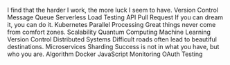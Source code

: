 I find that the harder I work, the more luck I seem to have. Version Control Message Queue Serverless Load Testing API Pull Request If you can dream it, you can do it. Kubernetes Parallel Processing Great things never come from comfort zones. Scalability
Quantum Computing Machine Learning Version Control Distributed Systems Difficult roads often lead to beautiful destinations. Microservices Sharding Success is not in what you have, but who you are. Algorithm Docker JavaScript Monitoring OAuth Testing

